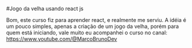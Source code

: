 #Jogo da velha usando react js

Bom, este curso fiz para aprender react, e realmente me serviu. A idéia é um pouco simples, apenas a criação de um jogo da velha, porém para quem está iniciando, vale muito
eu acompanhei o curso no canal: https://www.youtube.com/@MarcoBrunoDev
